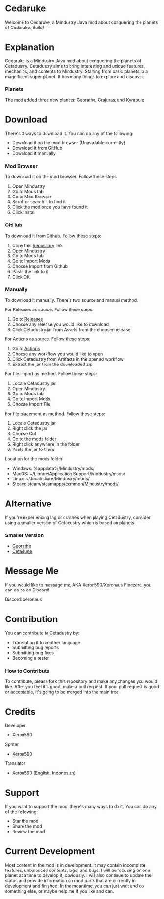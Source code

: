 # Cedaruke
Welcome to Cedaruke, a Mindustry Java mod about conquering the planets of Cedaruke. Build!

# Explanation
Cedaruke is a Mindustry Java mod about conquering the planets of Cetadustry. Cetadustry aims to bring interesting and unique features, mechanics, and contents to Mindustry. Starting from basic planets to a magnificent super planet. It has many things to explore and discover.

### Planets
The mod added three new planets: Georathe, Crajuras, and Kyrapure

# Download
There's 3 ways to download it. You can do any of the following:
- Download it on the mod browser (Unavailable currently)
- Download it from GitHub
- Download it manually 

### Mod Browser
To download it on the mod browser. Follow these steps:

1. Open Mindustry
2. Go to Mods tab
3. Go to Mod Browser
4. Scroll or search it to find it
5. Click the mod once you have found it
6. Click Install

### GitHub
To download it from Github. Follow these steps:

1. Copy this [Repository](https://github.com/Xeron590/Cetadustry) link
2. Open Mindustry
3. Go to Mods tab
4. Go to Import Mods
5. Choose Import from Github
6. Paste the link to it
7. Click OK

### Manually 
To download it manually. There's two source and manual method.

For Releases as source. Follow these steps:

1. Go to [Releases](https://github.com/Xeron590/Cetadustry/releases)
2. Choose any release you would like to download
3. Click Cetadustry.jar from Assets from the choosen release

For Actions as source. Follow these steps:

1. Go to [Actions](https://github.com/Xeron590/Cetadustry/actions)
2. Choose any workflow you would like to open
3. Click Cetadustry from Artifacts in the opened workflow
4. Extract the jar from the downloaded zip

For file import as method. Follow these steps:

1. Locate Cetadustry.jar
2. Open Mindustry
3. Go to Mods tab
4. Go to Import Mods
5. Choose Import File

For file placement as method. Follow these steps:

1. Locate Cetadustry.jar
2. Right click the jar
3. Choose Cut
4. Go to the mods folder
5. Right click anywhere in the folder
6. Paste the jar to there

Location for the mods folder
- Windows: %appdata%/Mindustry/mods/
- MacOS: ~/Library/Application Support/Mindustry/mods/
- Linux: ~/.local/share/Mindustry/mods/
- Steam: steam/steamapps/common/Mindustry/mods/

# Alternative
If you're experiencing lag or crashes when playing Cetadustry, consider using a smaller version of Cetadustry which is based on planets.

### Smaller Version
- [Georathe](https://github.com/Xeron590/CetadustryGeorathe/releases)
- [Cetadune](https://github.com/Xeron590/CetadustryCetadune/releases)

# Message Me
If you would like to message me, AKA Xeron590/Xeronaus Finezero, you can do so on Discord!

Discord: xeronaus

# Contribution
You can contribute to Cetadustry by:
- Translating it to another language
- Submitting bug reports
- Submitting bug fixes
- Becoming a tester

### How to Contribute
To contribute, please fork this repository and make any changes you would like. After you feel it's good, make a pull request. If your pull request is good or acceptable, it's going to be merged into the main tree.

# Credits

Developer
- Xeron590

Spriter
- Xeron590

Translator
- Xeron590 (English, Indonesian)

# Support 
If you want to support the mod, there's many ways to do it. You can do any of the following:
- Star the mod
- Share the mod
- Review the mod 

# Current Development
Most content in the mod is in development. It may contain incomplete features, unbalanced contents, lags, and bugs. I will be focusing on one planet at a time to develop it, obviously. I will also continue to update the status and provide information on mod parts that are currently in development and finished. In the meantime, you can just wait and do something else, or maybe help me if you like and can.
